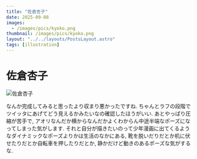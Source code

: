 ```yaml
---
title: "佐倉杏子"
date: 2025-09-08
images:
  - /images/pics/kyoko.png
thumbnail: /images/pics/kyoko.png
layout: "../../layouts/PostsLayout.astro"
tags: [illustration]
---
```


# 佐倉杏子

![佐倉杏子](/images/pics/kyoko.png)

なんか完成してみると思ったより収まり悪かったですね. ちゃんとラフの段階でツイッタにあげてどう見えるかみたいなの確認したほうがいい. あとやっぱり圧縮が苦手で, アオリなんだか横からなんだかよくわからん中途半端なポーズになってしまった気がします. それと自分が描きたいのって少年漫画に出てくるようなダイナミックなポーズよりかは生活のなかにある, 靴を脱いだりだとか机に伏せたりだとか自転車を押したりだとか, 静かだけど動きのあるポーズな気がするな. 
